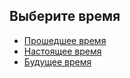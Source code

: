 <!DOCTYPE html>
<html lang="en">
<head>
    <meta charset="UTF-8">
    <meta name="viewport" content="width=device-width, initial-scale=1.0">
    <title>Времена в английском</title>
    <link rel="stylesheet" href="styles.css">
</head>
<body> 
    <main>
        <section>
            <h2>Выберите время</h2>
            <ul>
                <li><a href="past.html">Прошедшее время</a></li>
                <li><a href="present.html">Настоящее время</a></li>
                <li><a href="future.html">Будущее время</a></li>
            </ul>
        </section>
    </main>
</body>
</html>
